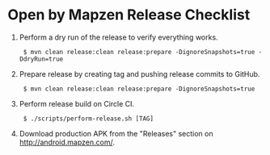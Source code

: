 Open by Mapzen Release Checklist
================================

1. Perform a dry run of the release to verify everything works.

        $ mvn clean release:clean release:prepare -DignoreSnapshots=true -DdryRun=true

2. Prepare release by creating tag and pushing release commits to GitHub.

        $ mvn clean release:clean release:prepare -DignoreSnapshots=true

3. Perform release build on Circle CI.

        $ ./scripts/perform-release.sh [TAG]

4. Download production APK from the "Releases" section on http://android.mapzen.com/.
